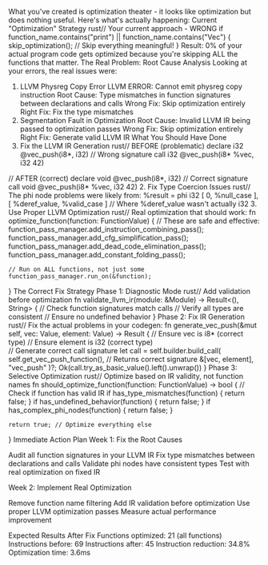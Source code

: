 What you've created is optimization theater - it looks like optimization but does nothing useful. Here's what's actually happening:
Current "Optimization" Strategy
rust// Your current approach - WRONG
if function_name.contains("print") || function_name.contains("Vec") {
    skip_optimization(); // Skip everything meaningful!
}
Result: 0% of your actual program code gets optimized because you're skipping ALL the functions that matter.
The Real Problem: Root Cause Analysis
Looking at your errors, the real issues were:
1. LLVM Physreg Copy Error
LLVM ERROR: Cannot emit physreg copy instruction
Root Cause: Type mismatches in function signatures between declarations and calls
Wrong Fix: Skip optimization entirely
Right Fix: Fix the type mismatches
2. Segmentation Fault in Optimization
Root Cause: Invalid LLVM IR being passed to optimization passes
Wrong Fix: Skip optimization entirely
Right Fix: Generate valid LLVM IR
What You Should Have Done
1. Fix the LLVM IR Generation
rust// BEFORE (problematic)
declare i32 @vec_push(i8*, i32)  // Wrong signature
call i32 @vec_push(i8* %vec, i32 42)

// AFTER (correct)
declare void @vec_push(i8*, i32)  // Correct signature
call void @vec_push(i8* %vec, i32 42)
2. Fix Type Coercion Issues
rust// The phi node problems were likely from:
%result = phi i32 [ 0, %null_case ], [ %deref_value, %valid_case ]
// Where %deref_value wasn't actually i32
3. Use Proper LLVM Optimization
rust// Real optimization that should work:
fn optimize_function(function: FunctionValue) {
    // These are safe and effective:
    function_pass_manager.add_instruction_combining_pass();
    function_pass_manager.add_cfg_simplification_pass();
    function_pass_manager.add_dead_code_elimination_pass();
    function_pass_manager.add_constant_folding_pass();
    
    // Run on ALL functions, not just some
    function_pass_manager.run_on(&function);
}
The Correct Fix Strategy
Phase 1: Diagnostic Mode
rust// Add validation before optimization
fn validate_llvm_ir(module: &Module) -> Result<(), String> {
    // Check function signatures match calls
    // Verify all types are consistent
    // Ensure no undefined behavior
}
Phase 2: Fix IR Generation
rust// Fix the actual problems in your codegen:
fn generate_vec_push(&mut self, vec: Value, element: Value) -> Result<Value> {
    // Ensure vec is i8* (correct type)
    // Ensure element is i32 (correct type)  
    // Generate correct call signature
    let call = self.builder.build_call(
        self.get_vec_push_function(), // Returns correct signature
        &[vec, element],
        "vec_push"
    )?;
    Ok(call.try_as_basic_value().left().unwrap())
}
Phase 3: Selective Optimization
rust// Optimize based on IR validity, not function names
fn should_optimize_function(function: FunctionValue) -> bool {
    // Check if function has valid IR
    if has_type_mismatches(function) { return false; }
    if has_undefined_behavior(function) { return false; }
    if has_complex_phi_nodes(function) { return false; }
    
    return true; // Optimize everything else
}
Immediate Action Plan
Week 1: Fix the Root Causes

Audit all function signatures in your LLVM IR
Fix type mismatches between declarations and calls
Validate phi nodes have consistent types
Test with real optimization on fixed IR

Week 2: Implement Real Optimization

Remove function name filtering
Add IR validation before optimization
Use proper LLVM optimization passes
Measure actual performance improvement

Expected Results After Fix
Functions optimized: 21 (all functions)
Instructions before: 69
Instructions after: 45
Instruction reduction: 34.8%
Optimization time: 3.6ms